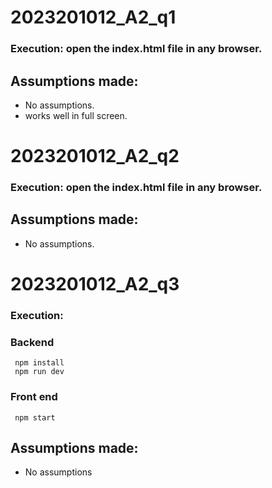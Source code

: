 # 2023201012_A2_q1
 
### Execution: open the index.html file in any browser.
 
 ## Assumptions made:
 
* No assumptions.
* works well in full screen.

# 2023201012_A2_q2

### Execution: open the index.html file in any browser.

## Assumptions made:

* No assumptions.

# 2023201012_A2_q3

### Execution: 
### Backend
```
 npm install
 npm run dev
```
### Front end
```
 npm start
```
## Assumptions made:

* No assumptions

 